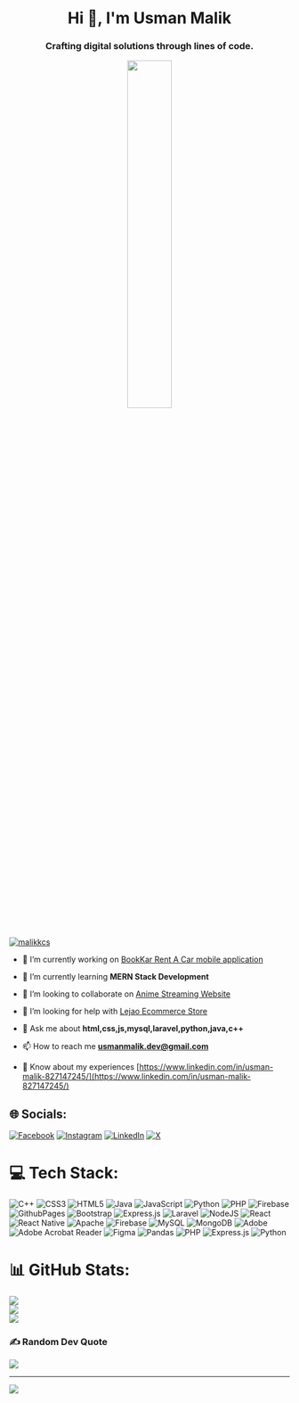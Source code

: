 <h1 align="center">Hi 👋, I'm Usman Malik</h1>
<h3 align="center">Crafting digital solutions through lines of code.</h3>


<div id="header" align ="center">
  <img src="https://i.pinimg.com/originals/09/c6/29/09c62903beeba336dc9da76eb5c9a107.gif" height="40%" width="40%">
</div>


<p align="left"> <a href="https://twitter.com/malikkcs" target="blank"><img src="https://img.shields.io/twitter/follow/malikkcs?logo=twitter&style=for-the-badge" alt="malikkcs" /></a> </p>

- 🔭 I’m currently working on [BookKar Rent A Car mobile application](https://github.com/usmanmalik07/BookKar)

- 🌱 I’m currently learning **MERN Stack Development**

- 👯 I’m looking to collaborate on [Anime Streaming Website](https://github.com/usmanmalik07/anime-streaming-website)

- 🤝 I’m looking for help with [Lejao Ecommerce Store](https://github.com/usmanmalik07/Lejao-Ecommerce-Website)

- 💬 Ask me about **html,css,js,mysql,laravel,python,java,c++**

- 📫 How to reach me **usmanmalik.dev@gmail.com**

- 📄 Know about my experiences [https://www.linkedin.com/in/usman-malik-827147245/](https://www.linkedin.com/in/usman-malik-827147245/)


## 🌐 Socials:
[![Facebook](https://img.shields.io/badge/Facebook-%231877F2.svg?logo=Facebook&logoColor=white)](https://facebook.com/stfumalikk) [![Instagram](https://img.shields.io/badge/Instagram-%23E4405F.svg?logo=Instagram&logoColor=white)](https://instagram.com/usmanmalik.__) [![LinkedIn](https://img.shields.io/badge/LinkedIn-%230077B5.svg?logo=linkedin&logoColor=white)](https://linkedin.com/in/usman-malik-827147245) [![X](https://img.shields.io/badge/X-black.svg?logo=X&logoColor=white)](https://x.com/malikkcs) 

# 💻 Tech Stack:
![C++](https://img.shields.io/badge/c++-%2300599C.svg?style=for-the-badge&logo=c%2B%2B&logoColor=white) ![CSS3](https://img.shields.io/badge/css3-%231572B6.svg?style=for-the-badge&logo=css3&logoColor=white) ![HTML5](https://img.shields.io/badge/html5-%23E34F26.svg?style=for-the-badge&logo=html5&logoColor=white) ![Java](https://img.shields.io/badge/java-%23ED8B00.svg?style=for-the-badge&logo=openjdk&logoColor=white) ![JavaScript](https://img.shields.io/badge/javascript-%23323330.svg?style=for-the-badge&logo=javascript&logoColor=%23F7DF1E) ![Python](https://img.shields.io/badge/python-3670A0?style=for-the-badge&logo=python&logoColor=ffdd54) ![PHP](https://img.shields.io/badge/php-%23777BB4.svg?style=for-the-badge&logo=php&logoColor=white) ![Firebase](https://img.shields.io/badge/firebase-%23039BE5.svg?style=for-the-badge&logo=firebase) ![GithubPages](https://img.shields.io/badge/github%20pages-121013?style=for-the-badge&logo=github&logoColor=white) ![Bootstrap](https://img.shields.io/badge/bootstrap-%238511FA.svg?style=for-the-badge&logo=bootstrap&logoColor=white) ![Express.js](https://img.shields.io/badge/express.js-%23404d59.svg?style=for-the-badge&logo=express&logoColor=%2361DAFB) ![Laravel](https://img.shields.io/badge/laravel-%23FF2D20.svg?style=for-the-badge&logo=laravel&logoColor=white) ![NodeJS](https://img.shields.io/badge/node.js-6DA55F?style=for-the-badge&logo=node.js&logoColor=white) ![React](https://img.shields.io/badge/react-%2320232a.svg?style=for-the-badge&logo=react&logoColor=%2361DAFB) ![React Native](https://img.shields.io/badge/react_native-%2320232a.svg?style=for-the-badge&logo=react&logoColor=%2361DAFB) ![Apache](https://img.shields.io/badge/apache-%23D42029.svg?style=for-the-badge&logo=apache&logoColor=white) ![Firebase](https://img.shields.io/badge/Firebase-039BE5?style=for-the-badge&logo=Firebase&logoColor=white) ![MySQL](https://img.shields.io/badge/mysql-%2300000f.svg?style=for-the-badge&logo=mysql&logoColor=white) ![MongoDB](https://img.shields.io/badge/MongoDB-%234ea94b.svg?style=for-the-badge&logo=mongodb&logoColor=white) ![Adobe](https://img.shields.io/badge/adobe-%23FF0000.svg?style=for-the-badge&logo=adobe&logoColor=white) ![Adobe Acrobat Reader](https://img.shields.io/badge/Adobe%20Acrobat%20Reader-EC1C24.svg?style=for-the-badge&logo=Adobe%20Acrobat%20Reader&logoColor=white) ![Figma](https://img.shields.io/badge/figma-%23F24E1E.svg?style=for-the-badge&logo=figma&logoColor=white) ![Pandas](https://img.shields.io/badge/pandas-%23150458.svg?style=for-the-badge&logo=pandas&logoColor=white) ![PHP](https://img.shields.io/badge/php-%23777BB4.svg?style=for-the-badge&logo=php&logoColor=white) ![Express.js](https://img.shields.io/badge/express.js-%23404d59.svg?style=for-the-badge&logo=express&logoColor=%2361DAFB) ![Python](https://img.shields.io/badge/python-3670A0?style=for-the-badge&logo=python&logoColor=ffdd54)
# 📊 GitHub Stats:
![](https://github-readme-stats.vercel.app/api?username=usmanmalik07&theme=dark&hide_border=false&include_all_commits=true&count_private=false)<br/>
![](https://github-readme-streak-stats.herokuapp.com/?user=usmanmalik07&theme=dark&hide_border=false)<br/>
![](https://github-readme-stats.vercel.app/api/top-langs/?username=usmanmalik07&theme=dark&hide_border=false&include_all_commits=true&count_private=false&layout=compact)

### ✍️ Random Dev Quote
![](https://quotes-github-readme.vercel.app/api?type=horizontal&theme=radical)

---
[![](https://visitcount.itsvg.in/api?id=usmanmalik07&icon=0&color=0)](https://visitcount.itsvg.in)

<!-- Proudly created with GPRM ( https://gprm.itsvg.in ) -->

